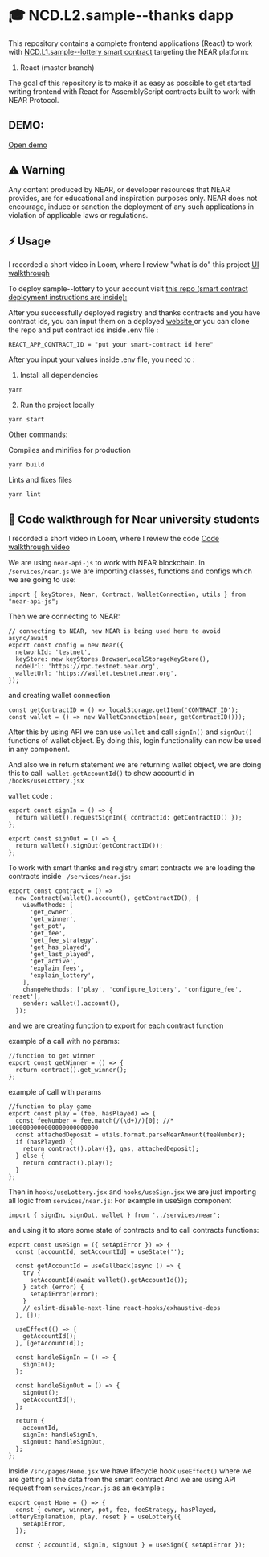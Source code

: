 #  🎓 NCD.L2.sample--thanks dapp
This repository contains a complete frontend applications (React) to work with 
<a href="https://github.com/Learn-NEAR/NCD.L1.sample--lottery" target="_blank">NCD.L1.sample--lottery smart contract</a> targeting the NEAR platform:
1. React (master branch)

The goal of this repository is to make it as easy as possible to get started writing frontend with React for AssemblyScript contracts built to work with NEAR Protocol.

## DEMO:
<a href="https://sample-lottery-react.onrender.com" target="_blank">Open demo</a>

## ⚠️ Warning
Any content produced by NEAR, or developer resources that NEAR provides, are for educational and inspiration purposes only. NEAR does not encourage, induce or sanction the deployment of any such applications in violation of applicable laws or regulations.


## ⚡  Usage
I recorded a short video in Loom, where I review "what is do" this project
<a href="https://www.loom.com/share/fb45fe683a4b48279dd0c751b29a35d2" target="_blank">UI walkthrough</a>


To deploy sample--lottery to your account visit <a href="https://github.com/Learn-NEAR/NCD.L1.sample--lottery" target="_blank">this repo (smart contract deployment instructions are inside):</a> 


After you successfully deployed registry and thanks contracts and you have contract ids, you can input them on a deployed <a href="https://sample-lottery-react.onrender.com" target="_blank">website </a> or you can clone the repo and put contract ids inside .env file :

```
REACT_APP_CONTRACT_ID = "put your smart-contract id here"
```
After you input your values inside .env file, you need to :
1. Install all dependencies 
```
yarn
```
2. Run the project locally
```
yarn start
```
Other commands:

Compiles and minifies for production
```
yarn build
```
Lints and fixes files
```
yarn lint
```

## 👀 Code walkthrough for Near university students

I recorded a short video in Loom, where I review the code
<a href="https://www.loom.com/share/d37f6f8be8654329b92b9c415d08bef4" target="_blank">Code walkthrough video</a>

We are using ```near-api-js``` to work with NEAR blockchain. In ``` /services/near.js ``` we are importing classes, functions and configs which we are going to use:
```
import { keyStores, Near, Contract, WalletConnection, utils } from "near-api-js";
```
Then we are connecting to NEAR:
```
// connecting to NEAR, new NEAR is being used here to avoid async/await
export const config = new Near({
  networkId: 'testnet',
  keyStore: new keyStores.BrowserLocalStorageKeyStore(),
  nodeUrl: 'https://rpc.testnet.near.org',
  walletUrl: 'https://wallet.testnet.near.org',
});
``` 
and creating wallet connection
```
const getContractID = () => localStorage.getItem('CONTRACT_ID');
const wallet = () => new WalletConnection(near, getContractID()));
```
After this by using API we can use ```wallet``` and call ```signIn()``` and ```signOut()``` functions of wallet object. By doing this, login functionality can now be used in any component. 

And also we in return statement we are returning wallet object, we are doing this to call ``` wallet.getAccountId()``` to show accountId in ``` /hooks/useLottery.jsx ```

```wallet``` code :
```
export const signIn = () => {
  return wallet().requestSignIn({ contractId: getContractID() });
};

export const signOut = () => {
  return wallet().signOut(getContractID());
};
```

To work with smart thanks and registry smart contracts we are loading the contracts inside  ``` /services/near.js:```
```
export const contract = () =>
  new Contract(wallet().account(), getContractID(), {
    viewMethods: [
      'get_owner',
      'get_winner',
      'get_pot',
      'get_fee',
      'get_fee_strategy',
      'get_has_played',
      'get_last_played',
      'get_active',
      'explain_fees',
      'explain_lottery',
    ],
    changeMethods: ['play', 'configure_lottery', 'configure_fee', 'reset'],
    sender: wallet().account(),
  });
```

and we are creating function to export for each contract function

example of a call with no params: 
```
//function to get winner
export const getWinner = () => {
  return contract().get_winner();
};
```

example of call with params 
```
//function to play game
export const play = (fee, hasPlayed) => {
  const feeNumber = fee.match(/(\d+)/)[0]; //* 1000000000000000000000000
  const attachedDeposit = utils.format.parseNearAmount(feeNumber);
  if (hasPlayed) {
    return contract().play({}, gas, attachedDeposit);
  } else {
    return contract().play();
  }
};
```

Then in ```hooks/useLottery.jsx``` and ```hooks/useSign.jsx``` we are just importing all logic from ```services/near.js```:
For example in useSign component
```
import { signIn, signOut, wallet } from '../services/near';
```

and using it to store some state of contracts and to call contracts functions: 
```
export const useSign = ({ setApiError }) => {
  const [accountId, setAccountId] = useState('');

  const getAccountId = useCallback(async () => {
    try {
      setAccountId(await wallet().getAccountId());
    } catch (error) {
      setApiError(error);
    }
    // eslint-disable-next-line react-hooks/exhaustive-deps
  }, []);

  useEffect(() => {
    getAccountId();
  }, [getAccountId]);

  const handleSignIn = () => {
    signIn();
  };

  const handleSignOut = () => {
    signOut();
    getAccountId();
  };

  return {
    accountId,
    signIn: handleSignIn,
    signOut: handleSignOut,
  };
};
```

Inside ```/src/pages/Home.jsx``` we have lifecycle hook ``` useEffect() ``` where we are getting all the data from the smart contract
And we are using API request from ```services/near.js``` as an example :
```
export const Home = () => {
  const { owner, winner, pot, fee, feeStrategy, hasPlayed, lotteryExplanation, play, reset } = useLottery({
    setApiError,
  });

  const { accountId, signIn, signOut } = useSign({ setApiError });
```
